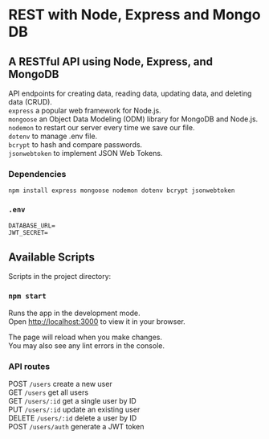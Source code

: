 # REST with Node, Express and Mongo DB 

## A RESTful API using Node, Express, and MongoDB
API endpoints for creating data, reading data, updating data, and deleting data (CRUD).\
`express` a popular web framework for Node.js.\
`mongoose` an Object Data Modeling (ODM) library for MongoDB and Node.js.\
`nodemon` to restart our server every time we save our file.\
`dotenv` to manage .env file.\
`bcrypt` to hash and compare passwords.\
`jsonwebtoken` to implement JSON Web Tokens.

### Dependencies

```
npm install express mongoose nodemon dotenv bcrypt jsonwebtoken
```

### `.env`
```
DATABASE_URL=
JWT_SECRET=
```

## Available Scripts
Scripts in the project directory:

### `npm start`
Runs the app in the development mode.\
Open [http://localhost:3000](http://localhost:3000) to view it in your browser.

The page will reload when you make changes.\
You may also see any lint errors in the console.

### API routes
POST `/users` create a new user\
GET `/users` get all users\
GET `/users/:id` get a single user by ID\
PUT `/users/:id` update an existing user\
DELETE `/users/:id` delete a user by ID\
POST `/users/auth` generate a JWT token
